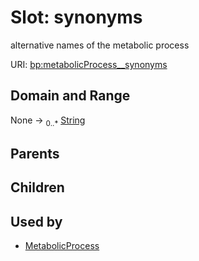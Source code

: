 
# Slot: synonyms


alternative names of the metabolic process

URI: [bp:metabolicProcess__synonyms](http://w3id.org/ontogpt/metabolic-process-templatemetabolicProcess__synonyms)


## Domain and Range

None &#8594;  <sub>0..\*</sub> [String](types/String.md)

## Parents


## Children


## Used by

 * [MetabolicProcess](MetabolicProcess.md)
